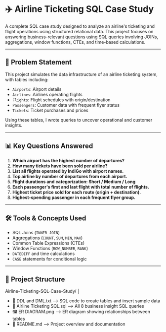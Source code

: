 # ✈️ Airline Ticketing SQL Case Study

A complete SQL case study designed to analyze an airline's ticketing and flight operations using structured relational data. This project focuses on answering business-relevant questions using SQL queries involving JOINs, aggregations, window functions, CTEs, and time-based calculations.

---

## 🧠 Problem Statement

This project simulates the data infrastructure of an airline ticketing system, with tables including:
- `Airports`: Airport details
- `Airlines`: Airlines operating flights
- `Flights`: Flight schedules with origin/destination
- `Passengers`: Customer data with frequent flyer status
- `Tickets`: Ticket purchases and prices

Using these tables, I wrote queries to uncover operational and customer insights.

---

## 📊 Key Questions Answered

1. **Which airport has the highest number of departures?**  
2. **How many tickets have been sold per airline?**  
3. **List all flights operated by IndiGo with airport names.**  
4. **Top airline by number of departures from each airport.**  
5. **Flight durations and categorization: Short / Medium / Long**  
6. **Each passenger's first and last flight with total number of flights.**  
7. **Highest ticket price sold for each route (origin + destination).**  
8. **Highest-spending passenger in each frequent flyer group.**

---

## 🛠️ Tools & Concepts Used

- SQL Joins (`INNER JOIN`)
- Aggregations (`COUNT`, `SUM`, `MIN`, `MAX`)
- Common Table Expressions (CTEs)
- Window Functions (`ROW_NUMBER`, `RANK`)
- `DATEDIFF` and time calculations
- `CASE` statements for conditional logic

---

## 📁 Project Structure
Airline-Ticketing-SQL-Case-Study/
│
- 📄 DDL and DML.txt               --> SQL code to create tables and insert sample data
- 📄 Airline Ticketing SQL.sql           --> All 8 business insight SQL queries
- 🖼️ ER DIAGRAM.png                --> ER diagram showing relationships between tables
- 📄 README.md                     --> Project overview and documentation

